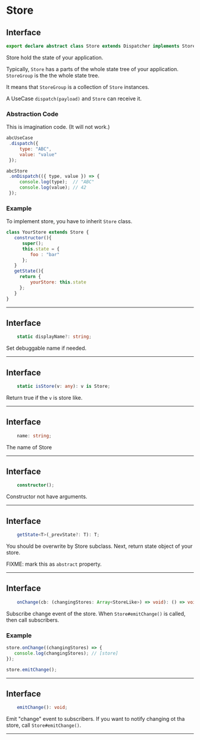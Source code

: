 # Store















## Interface
```typescript
export declare abstract class Store extends Dispatcher implements StoreLike {
```

Store hold the state of your application.

Typically, `Store` has a parts of the whole state tree of your application.
`StoreGroup` is the the whole state tree.

It means that `StoreGroup` is a collection of `Store` instances.

A UseCase `dispatch(payload)` and `Store` can receive it.

### Abstraction Code

This is imagination code. (It will not work.)

```js
abcUseCase
 .dispatch({
     type: "ABC",
     value: "value"
 });

abcStore
 .onDispatch(({ type, value }) => {
     console.log(type);  // "ABC"
     console.log(value); // 42
 });
```

### Example

To implement store, you have to inherit `Store` class.

```js
class YourStore extends Store {
   constructor(){
      super();
      this.state = {
         foo : "bar"
      };
   }
   getState(){
     return {
         yourStore: this.state
     };
   }
}
```

----









## Interface
```typescript
    static displayName?: string;
```

Set debuggable name if needed.

----









## Interface
```typescript
    static isStore(v: any): v is Store;
```

Return true if the `v` is store like.

----









## Interface
```typescript
    name: string;
```

The name of Store

----









## Interface
```typescript
    constructor();
```

Constructor not have arguments.

----









## Interface
```typescript
    getState<T>(_prevState?: T): T;
```

You should be overwrite by Store subclass.
Next, return state object of your store.

FIXME: mark this as `abstract` property.

----









## Interface
```typescript
    onChange(cb: (changingStores: Array<StoreLike>) => void): () => void;
```

Subscribe change event of the store.
When `Store#emitChange()` is called, then call subscribers.

### Example

```js
store.onChange((changingStores) => {
   console.log(changingStores); // [store]
});

store.emitChange();
```

----









## Interface
```typescript
    emitChange(): void;

```

Emit "change" event to subscribers.
If you want to notify changing ot tha store, call `Store#emitChange()`.

----


